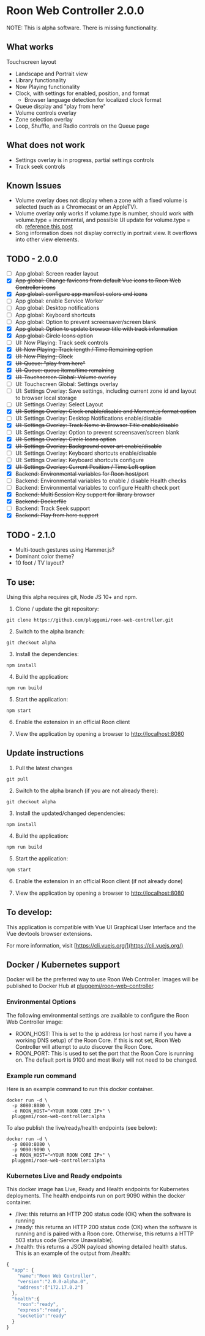 # Roon Web Controller 2.0.0

NOTE: This is alpha software. There is missing functionality.

## What works

Touchscreen layout

- Landscape and Portrait view
- Library functionality
- Now Playing functionality
- Clock, with settings for enabled, position, and format
  - Browser language detection for localized clock format
- Queue display and "play from here"
- Volume controls overlay
- Zone selection overlay
- Loop, Shuffle, and Radio controls on the Queue page

## What does not work

- Settings overlay is in progress, partial settings controls
- Track seek controls

## Known Issues
- Volume overlay does not display when a zone with a fixed volume is selected (such as a Chromecast or an AppleTV).
- Volume overlay only works if volume.type is number, should work with volume.type = incremental, and possible UI update for volume.type = db. [reference this post](https://community.roonlabs.com/t/roon-extension-roon-web-controller-v1-2-0/28412/362?u=mike_plugge)
- Song information does not display correctly in portrait view.  It overflows into other view elements.

## TODO - 2.0.0

- [ ] App global: Screen reader layout
- [x] ~~App global: Change favicons from default Vue icons to Roon Web Controller icons~~
- [x] ~~App global: configure app manifest colors and icons~~
- [ ] App global: enable Service Worker
- [ ] App global: Desktop notifications
- [ ] App global: Keyboard shortcuts
- [ ] App global: Option to prevent screensaver/screen blank
- [x] ~~App global: Option to update browser title with track information~~
- [x] ~~App global: Circle Icons option~~
- [ ] UI: Now Playing: Track seek controls
- [x] ~~UI: Now Playing: Track length / Time Remaining option~~
- [x] ~~UI: Now Playing: Clock~~
- [x] ~~UI: Queue: "play from here"~~
- [x] ~~UI: Queue: queue items/time remaining~~
- [x] ~~UI: Touchscreen Global: Volume overlay~~
- [ ] UI: Touchscreen Global: Settings overlay
- [ ] UI: Settings Overlay: Save settings, including current zone id and layout to browser local storage
- [ ] UI: Settings Overlay: Select Layout
- [x] ~~UI: Settings Overlay: Clock enable/disable and Moment.js format option~~
- [ ] UI: Settings Overlay: Desktop Notifications enable/disable
- [x] ~~UI: Settings Overlay: Track Name in Browser Title enable/disable~~
- [ ] UI: Settings Overlay: Option to prevent screensaver/screen blank
- [x] ~~UI: Settings Overlay: Circle Icons option~~
- [x] ~~UI: Settings Overlay: Background cover art enable/disable~~
- [ ] UI: Settings Overlay: Keyboard shortcuts enable/disable
- [ ] UI: Settings Overlay: Keyboard shortcuts configure
- [x] ~~UI: Settings Overlay: Current Position / Time Left option~~
- [x] ~~Backend: Environmental variables for Roon host/port~~
- [ ] Backend: Environmental variables to enable / disable Health checks
- [ ] Backend: Environmental variables to configure Health check port
- [x] ~~Backend: Multi Session Key support for library browser~~
- [x] ~~Backend: Dockerfile~~
- [ ] Backend: Track Seek support
- [x] ~~Backend: Play from here support~~

## TODO - 2.1.0

- Multi-touch gestures using Hammer.js?
- Dominant color theme?
- 10 foot / TV layout?

## To use:

Using this alpha requires git, Node JS 10+ and npm.

1. Clone / update the git repository:

`git clone https://github.com/pluggemi/roon-web-controller.git`

2. Switch to the alpha branch:

`git checkout alpha`

3. Install the dependencies:

`npm install`

4. Build the application:

`npm run build`

5. Start the application:

`npm start`

6. Enable the extension in an official Roon client

7. View the application by opening a browser to [http://localhost:8080](http://localhost:8080)

## Update instructions

1. Pull the latest changes

`git pull`

2. Switch to the alpha branch (if you are not already there):

`git checkout alpha`

3. Install the updated/changed dependencies:

`npm install`

4. Build the application:

`npm run build`

5. Start the application:

`npm start`

6. Enable the extension in an official Roon client (if not already done)

7. View the application by opening a browser to [http://localhost:8080](http://localhost:8080)

## To develop:

This application is compatible with Vue UI Graphical User Interface and the Vue devtools browser extensions.

For more information, visit [https://cli.vuejs.org/](https://cli.vuejs.org/)

## Docker / Kubernetes support

Docker will be the preferred way to use Roon Web Controller. Images will be published to Docker Hub at [pluggemi/roon-web-controller](https://hub.docker.com/repository/docker/pluggemi/roon-web-controller).

### Environmental Options

The following environmental settings are available to configure the Roon Web Controller image:

- ROON_HOST: This is set to the ip address (or host name if you have a working DNS setup) of the Roon Core. If this is not set, Roon Web Controller will attempt to auto discover the Roon Core.
- ROON_PORT: This is used to set the port that the Roon Core is running on. The default port is 9100 and most likely will not need to be changed.

### Example run command

Here is an example command to run this docker container.

```
docker run -d \
  -p 8080:8080 \
  -e ROON_HOST="<YOUR ROON CORE IP>" \
  pluggemi/roon-web-controller:alpha
```

To also publish the live/ready/health endpoints (see below):

```
docker run -d \
  -p 8080:8080 \
  -p 9090:9090 \
  -e ROON_HOST="<YOUR ROON CORE IP>" \
  pluggemi/roon-web-controller:alpha
```

### Kubernetes Live and Ready endpoints

This docker image has Live, Ready and Health endpoints for Kubernetes deployments. The health endpoints run on port 9090 within the docker container.

- /live: this returns an HTTP 200 status code (OK) when the software is running
- /ready: this returns an HTTP 200 status code (OK) when the software is running and is paired with a Roon core. Otherwise, this returns a HTTP 503 status code (Service Unavailable).
- /health: this returns a JSON payload showing detailed health status. This is an example of the output from /health:

```javascript
{
  "app": {
    "name":"Roon Web Controller",
    "version":"2.0.0-alpha.0",
    "address":["172.17.0.2"]
  },
  "health":{
    "roon":"ready",
    "express":"ready",
    "socketio":"ready"
  }
}
```

